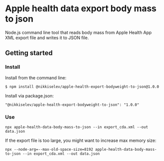 # Apple health data export body mass to json
Node.js command line tool that reads body mass from Apple Health App XML export file and writes it to JSON file. 

## Getting started

### Install

Install from the command line:

`$ npm install @nikkiselev/apple-health-export-bodyweight-to-json@1.0.0`

Install via package.json:

`"@nikkiselev/apple-health-export-bodyweight-to-json": "1.0.0"`

### Use

`npx apple-health-data-body-mass-to-json --in export_cda.xml --out data.json`

If the export file is too large, you might want to increase max memory size:

`npx --node-arg=--max-old-space-size=8192 apple-health-data-body-mass-to-json --in export_cda.xml --out data.json`
